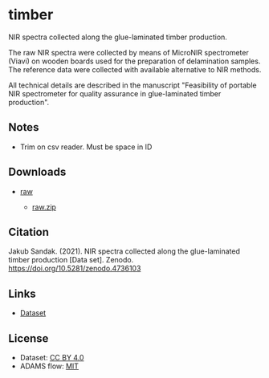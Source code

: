 # timber
NIR spectra collected along the glue-laminated timber production.

The raw NIR spectra were collected by means of MicroNIR spectrometer (Viavi) on wooden boards used for the 
preparation of delamination samples. The reference data were collected with available alternative to NIR methods. 

All technical details are described in the manuscript "Feasibility of portable NIR spectrometer for quality 
assurance in glue-laminated timber production".


## Notes

* Trim on csv reader. Must be space in ID


## Downloads
 
* [raw](https://github.com/spectral-datasets/sugarcane/releases/tag/raw)

  * [raw.zip](https://github.com/spectral-datasets/sugarcane/releases/download/raw/raw.zip) 


## Citation

Jakub Sandak. (2021). NIR spectra collected along the glue-laminated timber production [Data set]. Zenodo. https://doi.org/10.5281/zenodo.4736103  


## Links

* [Dataset](https://zenodo.org/record/4736103#.YKOHkOgzaUk)


## License

* Dataset: [CC BY 4.0](https://creativecommons.org/licenses/by/4.0/)
* ADAMS flow: [MIT](https://opensource.org/licenses/MIT)
